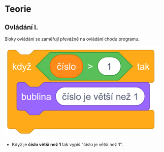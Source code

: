 # Teorie

## Ovládání I.

Bloky ovládání se zaměřují převážně na ovládání chodu programu.
    
![image](images/podminka.png)

- Když je **číslo větší než 1** tak vypiš "číslo je větší než 1".